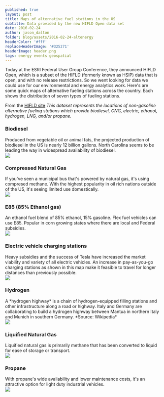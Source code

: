 ```yaml
---
published: true
layout: post
title: Maps of alternative fuel stations in the US
subtitle: Data provided by the new HIFLD Open data set
date: 2016-02-24
author: jason_dalton
folder: blog/assets/2016-02-24-altenergy
headerColor: '#fff'
replaceHeaderImage: '#325271'
headerImage: header.png
tags: energy events geospatial
---
```


Today at the ESRI Federal User Group Conference, they announced HIFLD Open, which is a subset of the HIFLD (formerly known as HSIP) data that is open, and with no release restrictions.  So we went looking for data we could use for our environmental and energy analytics work.  Here's are some quick maps of alternative fueling stations across the country. Each shows the distribution of seven types of fueling stations.  

From the [HIFLD site](https://hifld-dhs-gii.opendata.arcgis.com/)
*This dataset represents the locations of non-gasoline alternative fueling stations which provide biodiesel, CNG, electric, ethanol, hydrogen, LNG, and/or propane.*


### Biodiesel
<div class="flexItem col-md-3">
Produced from vegetable oil or animal fats, the projected production of biodiesel in the US is nearly 12 billion gallons. North Carolina seems to be leading the way in widespread availability of biodiesel.
</div>
<div class="flexItem col-md-9">
<img class="img-fluid sarcatImg" src="{{site.baseurl}}/{{page.folder}}/BD.png">
</div>


### Compressed Natural Gas
<div class="flexItem col-md-3">
If you've seen a municipal bus that's powered by natural gas, it's using compresed methane.  With the highest popularity in oil rich nations outside of the US, it's seeing limited use domestically.
</div>
<div class="flexItem col-md-9">
<img class="img-fluid sarcatImg" src="{{site.baseurl}}/{{page.folder}}/CNG.png">
</div>


### E85 (85% Ethanol gas)
<div class="flexItem col-md-3">
An ethanol fuel blend of 85% ethanol, 15% gasoline.  Flex fuel vehicles can use E85.  Popular in corn growing states where there are local and Federal subsidies.
</div>
<div class="flexItem col-md-9">
<img class="img-fluid sarcatImg" src="{{site.baseurl}}/{{page.folder}}/E85.png">
</div>



### Electric vehicle charging stations
<div class="flexItem col-md-3">
Heavy subsidies and the success of Tesla have increased the market viability and variety of all electric vehicles.  An increase in pay-as-you-go charging stations as shown in this map make it feasible to travel for longer distances than previously possible.
</div>
<div class="flexItem col-md-9">
<img class="img-fluid sarcatImg" src="{{site.baseurl}}/{{page.folder}}/ELEC.png">
</div>


### Hydrogen
<div class="flexItem col-md-3">
A *hydrogen highway* is a chain of hydrogen-equipped filling stations and other infrastructure along a road or highway. Italy and Germany are collaborating to build a hydrogen highway between Mantua in northern Italy and Munich in southern Germany. *Source: Wikipedia*
</div>
<div class="flexItem col-md-9">
<img class="img-fluid sarcatImg" src="{{site.baseurl}}/{{page.folder}}/HY.png">
</div>


### Liquified Natural Gas
<div class="flexItem col-md-3">
Liquified natural gas is primarily methane that has been converted to liquid for ease of storage or transport.
</div>
<div class="flexItem col-md-9">
<img class="img-fluid sarcatImg" src="{{site.baseurl}}/{{page.folder}}/LNG.png">
</div>


### Propane
<div class="flexItem col-md-3">
With propane's wide availability and lower maintenance costs, it's an attractive option for light duty industrial vehicles.
</div>
<div class="flexItem col-md-9">
<img class="img-fluid sarcatImg" src="{{site.baseurl}}/{{page.folder}}/LPG.png">
</div>
